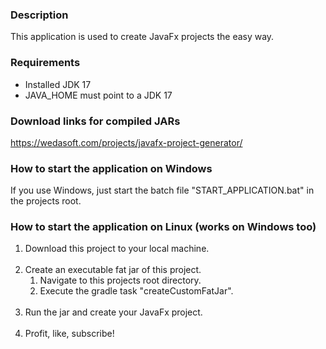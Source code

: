 ### Description

This application is used to create JavaFx projects the easy way.

### Requirements

- Installed JDK 17
- JAVA_HOME must point to a JDK 17

### Download links for compiled JARs

https://wedasoft.com/projects/javafx-project-generator/

### How to start the application on Windows

If you use Windows, just start the batch file "START_APPLICATION.bat" in the projects root.

### How to start the application on Linux (works on Windows too)

1. Download this project to your local machine.<br><br>
2. Create an executable fat jar of this project.
    1. Navigate to this projects root directory.
    2. Execute the gradle task "createCustomFatJar".<br><br>
3. Run the jar and create your JavaFx project.<br><br>
4. Profit, like, subscribe!